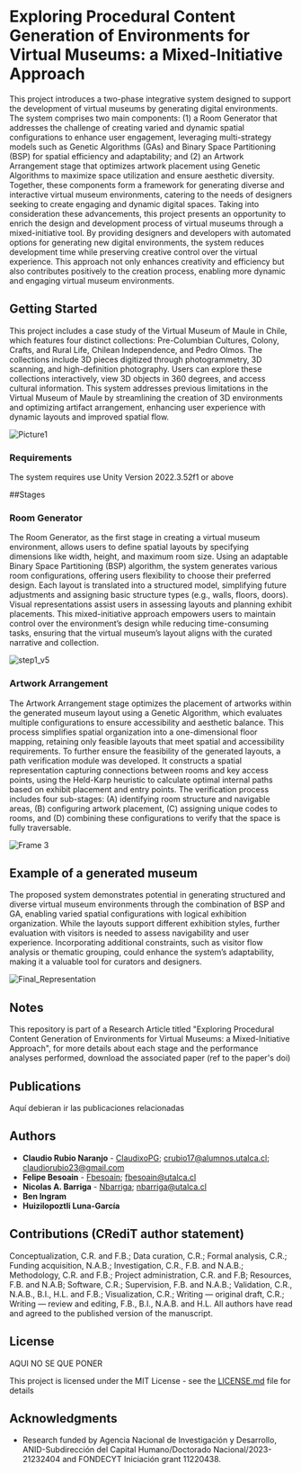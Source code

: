 # Exploring Procedural Content Generation of Environments for Virtual Museums: a Mixed-Initiative Approach

This project introduces a two-phase integrative system designed to support the development of virtual museums by generating digital environments. The system comprises two main components: (1) a Room Generator that addresses the challenge of creating varied and dynamic spatial configurations to enhance user engagement, leveraging multi-strategy models such as Genetic Algorithms (GAs) and Binary Space Partitioning (BSP) for spatial efficiency and adaptability; and (2) an Artwork Arrangement stage that optimizes artwork placement using Genetic Algorithms to maximize space utilization and ensure aesthetic diversity. Together, these components form a framework for generating diverse and interactive virtual museum environments, catering to the needs of designers seeking to create engaging and dynamic digital spaces. Taking into consideration these advancements, this project presents an opportunity to enrich the design and development process of virtual museums through a mixed-initiative tool. By providing designers and developers with automated options for generating new digital environments, the system reduces development time while preserving creative control over the virtual experience. This approach not only enhances creativity and efficiency but also contributes positively to the creation process, enabling more dynamic and engaging virtual museum environments.

## Getting Started

This project includes a case study of the Virtual Museum of Maule in Chile, which features four distinct collections: Pre-Columbian Cultures, Colony, Crafts, and Rural Life, Chilean Independence, and Pedro Olmos. The collections include 3D pieces digitized through photogrammetry, 3D scanning, and high-definition photography. Users can explore these collections interactively, view 3D objects in 360 degrees, and access cultural information. This system addresses previous limitations in the Virtual Museum of Maule by streamlining the creation of 3D environments and optimizing artifact arrangement, enhancing user experience with dynamic layouts and improved spatial flow.

![Picture1](https://github.com/user-attachments/assets/63b92e90-4370-4431-ba45-1141771e7073)

### Requirements

The system requires use Unity Version 2022.3.52f1 or above

##Stages

### Room Generator

The Room Generator, as the first stage in creating a virtual museum environment, allows users to define spatial layouts by specifying dimensions like width, height, and maximum room size. Using an adaptable Binary Space Partitioning (BSP) algorithm, the system generates various room configurations, offering users flexibility to choose their preferred design. Each layout is translated into a structured model, simplifying future adjustments and assigning basic structure types (e.g., walls, floors, doors). Visual representations assist users in assessing layouts and planning exhibit placements. This mixed-initiative approach empowers users to maintain control over the environment’s design while reducing time-consuming tasks, ensuring that the virtual museum’s layout aligns with the curated narrative and collection.

![step1_v5](https://github.com/user-attachments/assets/ac4e6a5c-e2c3-4397-b76d-78eaa1f1c159)

### Artwork Arrangement

The Artwork Arrangement stage optimizes the placement of artworks within the generated museum layout using a Genetic Algorithm, which evaluates multiple configurations to ensure accessibility and aesthetic balance. This process simplifies spatial organization into a one-dimensional floor mapping, retaining only feasible layouts that meet spatial and accessibility requirements. To further ensure the feasibility of the generated layouts, a path verification module was developed. It constructs a spatial representation capturing connections between rooms and key access points, using the Held-Karp heuristic to calculate optimal internal paths based on exhibit placement and entry points. The verification process includes four sub-stages: (A) identifying room structure and navigable areas, (B) configuring artwork placement, (C) assigning unique codes to rooms, and (D) combining these configurations to verify that the space is fully traversable.

![Frame 3](https://github.com/user-attachments/assets/9374d758-0e65-4100-80af-f45eac54fdaa)

## Example of a generated museum

The proposed system demonstrates potential in generating structured and diverse virtual museum environments through the combination of BSP and GA, enabling varied spatial configurations with logical exhibition organization. While the layouts support different exhibition styles, further evaluation with visitors is needed to assess navigability and user experience. Incorporating additional constraints, such as visitor flow analysis or thematic grouping, could enhance the system’s adaptability, making it a valuable tool for curators and designers.

![Final_Representation](https://github.com/user-attachments/assets/aa99f70c-d005-4257-9b89-9005e7d9bf22)

## Notes

This repository is part of a Research Article titled "Exploring Procedural Content Generation of Environments for Virtual Museums: a Mixed-Initiative Approach", for more details about each stage and the performance analyses performed, download the associated paper (ref to the paper's doi)

## Publications

Aquí debieran ir las publicaciones relacionadas

## Authors

* **Claudio Rubio Naranjo** - [ClaudixoPG](https://github.com/ClaudixoPG); crubio17@alumnos.utalca.cl; claudiorubio23@gmail.com
* **Felipe Besoain** - [Fbesoain](https://github.com/fbesoain); fbesoain@utalca.cl
* **Nicolas A. Barriga** - [Nbarriga](https://github.com/nbarriga); nbarriga@utalca.cl
* **Ben Ingram**
* **Huizilopoztli Luna-García**

## Contributions (CRediT author statement)
 
Conceptualization, C.R. and F.B.; Data curation, C.R.; Formal analysis, C.R.; Funding acquisition, N.A.B.; Investigation, C.R., F.B. and N.A.B.; Methodology, C.R. and F.B.; Project administration, C.R. and F.B; Resources, F.B. and N.A.B;
Software, C.R.; Supervision, F.B. and N.A.B.; Validation, C.R., N.A.B., B.I., H.L. and F.B.; Visualization, C.R.; Writing — original draft, C.R.; Writing — review and editing, F.B., B.I., N.A.B. and H.L. All authors have read and agreed to the published version of the manuscript.

## License

AQUI NO SE QUE PONER

This project is licensed under the MIT License - see the [LICENSE.md](LICENSE.md) file for details

## Acknowledgments

* Research funded by Agencia Nacional de Investigación y Desarrollo, ANID-Subdirección del Capital Humano/Doctorado Nacional/2023-21232404 and FONDECYT Iniciación grant 11220438.
